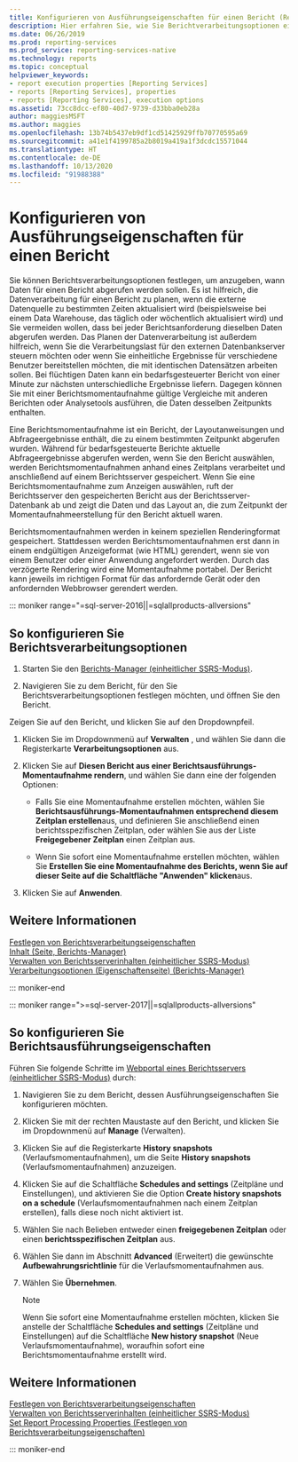 ```yaml
---
title: Konfigurieren von Ausführungseigenschaften für einen Bericht (Reporting Services) | Microsoft-Dokumentation
description: Hier erfahren Sie, wie Sie Berichtverarbeitungsoptionen einrichten, um anzugeben, wann Berichtsdaten abgerufen werden sollen, um zu vermeiden, dass dieselben Daten jedes Mal wieder abgerufen werden, wenn ein Bericht angefordert wird.
ms.date: 06/26/2019
ms.prod: reporting-services
ms.prod_service: reporting-services-native
ms.technology: reports
ms.topic: conceptual
helpviewer_keywords:
- report execution properties [Reporting Services]
- reports [Reporting Services], properties
- reports [Reporting Services], execution options
ms.assetid: 73cc8dcc-ef80-40d7-9739-d33bba0eb28a
author: maggiesMSFT
ms.author: maggies
ms.openlocfilehash: 13b74b5437eb9df1cd51425929ffb70770595a69
ms.sourcegitcommit: a41e1f4199785a2b8019a419a1f3dcdc15571044
ms.translationtype: HT
ms.contentlocale: de-DE
ms.lasthandoff: 10/13/2020
ms.locfileid: "91988388"
---
```

# <a name="configure-execution-properties-for-a-report"></a>Konfigurieren von Ausführungseigenschaften für einen Bericht
  Sie können Berichtsverarbeitungsoptionen festlegen, um anzugeben, wann Daten für einen Bericht abgerufen werden sollen. Es ist hilfreich, die Datenverarbeitung für einen Bericht zu planen, wenn die externe Datenquelle zu bestimmten Zeiten aktualisiert wird (beispielsweise bei einem Data Warehouse, das täglich oder wöchentlich aktualisiert wird) und Sie vermeiden wollen, dass bei jeder Berichtsanforderung dieselben Daten abgerufen werden. Das Planen der Datenverarbeitung ist außerdem hilfreich, wenn Sie die Verarbeitungslast für den externen Datenbankserver steuern möchten oder wenn Sie einheitliche Ergebnisse für verschiedene Benutzer bereitstellen möchten, die mit identischen Datensätzen arbeiten sollen. Bei flüchtigen Daten kann ein bedarfsgesteuerter Bericht von einer Minute zur nächsten unterschiedliche Ergebnisse liefern. Dagegen können Sie mit einer Berichtsmomentaufnahme gültige Vergleiche mit anderen Berichten oder Analysetools ausführen, die Daten desselben Zeitpunkts enthalten.  
  
 Eine Berichtsmomentaufnahme ist ein Bericht, der Layoutanweisungen und Abfrageergebnisse enthält, die zu einem bestimmten Zeitpunkt abgerufen wurden. Während für bedarfsgesteuerte Berichte aktuelle Abfrageergebnisse abgerufen werden, wenn Sie den Bericht auswählen, werden Berichtsmomentaufnahmen anhand eines Zeitplans verarbeitet und anschließend auf einem Berichtsserver gespeichert. Wenn Sie eine Berichtsmomentaufnahme zum Anzeigen auswählen, ruft der Berichtsserver den gespeicherten Bericht aus der Berichtsserver-Datenbank ab und zeigt die Daten und das Layout an, die zum Zeitpunkt der Momentaufnahmeerstellung für den Bericht aktuell waren.  
  
 Berichtsmomentaufnahmen werden in keinem speziellen Renderingformat gespeichert. Stattdessen werden Berichtsmomentaufnahmen erst dann in einem endgültigen Anzeigeformat (wie HTML) gerendert, wenn sie von einem Benutzer oder einer Anwendung angefordert werden. Durch das verzögerte Rendering wird eine Momentaufnahme portabel. Der Bericht kann jeweils im richtigen Format für das anfordernde Gerät oder den anfordernden Webbrowser gerendert werden.  

::: moniker range="=sql-server-2016||=sqlallproducts-allversions"
  
## <a name="to-configure-report-processing-options"></a>So konfigurieren Sie Berichtsverarbeitungsoptionen  
  
1.  Starten Sie den [Berichts-Manager &#40;einheitlicher SSRS-Modus&#41;](../web-portal-ssrs-native-mode.md).  
  
2.  Navigieren Sie zu dem Bericht, für den Sie Berichtsverarbeitungsoptionen festlegen möchten, und öffnen Sie den Bericht.  
  
 Zeigen Sie auf den Bericht, und klicken Sie auf den Dropdownpfeil.  
  
1.  Klicken Sie im Dropdownmenü auf **Verwalten** , und wählen Sie dann die Registerkarte **Verarbeitungsoptionen** aus.  
  
2.  Klicken Sie auf **Diesen Bericht aus einer Berichtsausführungs-Momentaufnahme rendern**, und wählen Sie dann eine der folgenden Optionen:  
  
    -   Falls Sie eine Momentaufnahme erstellen möchten, wählen Sie **Berichtsausführungs-Momentaufnahmen entsprechend diesem Zeitplan erstellen**aus, und definieren Sie anschließend einen berichtsspezifischen Zeitplan, oder wählen Sie aus der Liste **Freigegebener Zeitplan** einen Zeitplan aus.  
  
    -   Wenn Sie sofort eine Momentaufnahme erstellen möchten, wählen Sie **Erstellen Sie eine Momentaufnahme des Berichts, wenn Sie auf dieser Seite auf die Schaltfläche "Anwenden" klicken**aus.  
  
3.  Klicken Sie auf **Anwenden**.  
  
## <a name="see-also"></a>Weitere Informationen  
 [Festlegen von Berichtsverarbeitungseigenschaften](../../reporting-services/report-server/set-report-processing-properties.md)   
 [Inhalt &#40;Seite, Berichts-Manager&#41;](/previous-versions/sql/sql-server-2016/ms186470(v=sql.130))   
 [Verwalten von Berichtsserverinhalten &#40;einheitlicher SSRS-Modus&#41;](../../reporting-services/report-server/report-server-content-management-ssrs-native-mode.md)   
 [Verarbeitungsoptionen (Eigenschaftenseite) (Berichts-Manager)](/previous-versions/sql/sql-server-2016/ms178821(v=sql.130))  
  
::: moniker-end

::: moniker range=">=sql-server-2017||=sqlallproducts-allversions"
  
## <a name="to-configure-report-execution-properties"></a>So konfigurieren Sie Berichtsausführungseigenschaften  
  
Führen Sie folgende Schritte im [Webportal eines Berichtsservers (einheitlicher SSRS-Modus)](../../reporting-services/web-portal-ssrs-native-mode.md) durch:  
  
1. Navigieren Sie zu dem Bericht, dessen Ausführungseigenschaften Sie konfigurieren möchten.  
  
2. Klicken Sie mit der rechten Maustaste auf den Bericht, und klicken Sie im Dropdownmenü auf **Manage** (Verwalten).

3. Klicken Sie auf die Registerkarte **History snapshots** (Verlaufsmomentaufnahmen), um die Seite **History snapshots** (Verlaufsmomentaufnahmen) anzuzeigen.  
  
4. Klicken Sie auf die Schaltfläche **Schedules and settings** (Zeitpläne und Einstellungen), und aktivieren Sie die Option **Create history snapshots on a schedule** (Verlaufsmomentaufnahmen nach einem Zeitplan erstellen), falls diese noch nicht aktiviert ist.
  
5. Wählen Sie nach Belieben entweder einen **freigegebenen Zeitplan** oder einen **berichtsspezifischen Zeitplan** aus.  
  
6. Wählen Sie dann im Abschnitt **Advanced** (Erweitert) die gewünschte **Aufbewahrungsrichtlinie** für die Verlaufsmomentaufnahmen aus.  
  
7. Wählen Sie **Übernehmen**.  
  
   >[!NOTE]
   >Wenn Sie sofort eine Momentaufnahme erstellen möchten, klicken Sie anstelle der Schaltfläche **Schedules and settings** (Zeitpläne und Einstellungen) auf die Schaltfläche **New history snapshot** (Neue Verlaufsmomentaufnahme), woraufhin sofort eine Berichtsmomentaufnahme erstellt wird.  
  
## <a name="see-also"></a>Weitere Informationen  
 [Festlegen von Berichtsverarbeitungseigenschaften](../../reporting-services/report-server/set-report-processing-properties.md)   
 [Verwalten von Berichtsserverinhalten (einheitlicher SSRS-Modus)](../../reporting-services/report-server/report-server-content-management-ssrs-native-mode.md)   
 [Set Report Processing Properties (Festlegen von Berichtsverarbeitungseigenschaften)](../../reporting-services/report-server/set-report-processing-properties.md)   

::: moniker-end